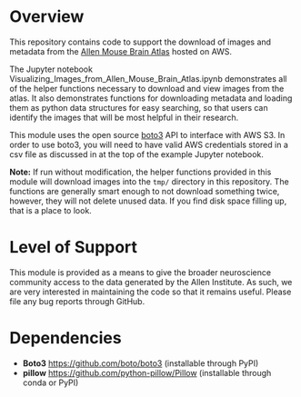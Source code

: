 # Overview

This repository contains code to support the download of images and metadata
from the
[Allen Mouse Brain Atlas](https://registry.opendata.aws/allen-mouse-brain-atlas/)
hosted on AWS.

The Jupyter notebook Visualizing_Images_from_Allen_Mouse_Brain_Atlas.ipynb
demonstrates all of the helper functions necessary to download and view
images from the atlas. It also demonstrates functions for downloading
metadata and loading them as python data structures for easy searching,
so that users can identify the images that will be most helpful in their
research.

This module uses the open source [boto3](https://github.com/boto/boto3) API
to interface with AWS S3. In order to use boto3, you will need to have valid
AWS credentials stored in a csv file as discussed in at the top of the example
Jupyter notebook.

**Note:** If run without modification, the helper functions provided in this
module will download images into the ```tmp/``` directory in this repository.
The functions are generally smart enough to not download something twice,
however, they will not delete unused data. If you find disk space filling
up, that is a place to look.

# Level of Support

This module is provided as a means to give the broader neuroscience community
access to the data generated by the Allen Institute. As such, we are very
interested in maintaining the code so that it remains useful. Please file
any bug reports through GitHub.

# Dependencies

* **Boto3** https://github.com/boto/boto3 (installable through PyPI)
* **pillow** https://github.com/python-pillow/Pillow (installable through conda or PyPI)
